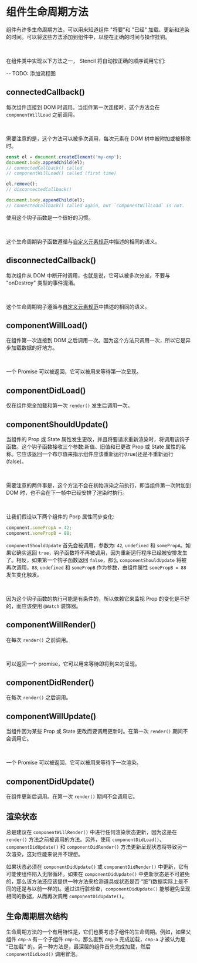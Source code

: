 # 组件生命周期方法

组件有许多生命周期方法，可以用来知道组件 "将要"和 "已经" 加载、更新和渲染的时间。可以将这些方法添加到组件中，以便在正确的时间与操作挂钩。

<br/>

在组件类中实现以下方法之一， Stencil 将自动按正确的顺序调用它们:

-- TODO: 添加流程图

## connectedCallback()

每次组件连接到 DOM 时调用。当组件第一次连接时，这个方法会在 ```componentWillLoad``` 之前调用。

<br/>

需要注意的是，这个方法可以被多次调用，每次元素在 DOM 树中被附加或被移除时。

```js
const el = document.createElement('my-cmp');
document.body.appendChild(el);
// connectedCallback() called
// componentWillLoad() called (first time)

el.remove();
// disconnectedCallback()

document.body.appendChild(el);
// connectedCallback() called again, but `componentWillLoad` is not.
```

使用这个钩子函数是一个很好的习惯。

<br/>

这个生命周期钩子函数遵循与[自定义元素规范](https://developer.mozilla.org/en-US/docs/Web/Web_Components/Using_custom_elements)中描述的相同的语义。

## disconnectedCallback()

每次组件从 DOM 中断开时调用，也就是说，它可以被多次分派，不要与 "onDestroy" 类型的事件混淆。

<br/>

这个生命周期钩子遵循与[自定义元素规范](https://developer.mozilla.org/en-US/docs/Web/Web_Components/Using_custom_elements)中描述的相同的语义。

## componentWillLoad()

在组件第一次连接到 DOM 之后调用一次。因为这个方法只调用一次，所以它是异步加载数据的好地方。

<br/>

一个 Promise 可以被返回，它可以被用来等待第一次呈现。

## componentDidLoad()

仅在组件完全加载和第一次 ```render()``` 发生后调用一次。

## componentShouldUpdate()

当组件的 Prop 或 State 属性发生更改，并且将要请求重新渲染时，将调用该钩子函数。这个钩子函数接收三个参数:新值、旧值和已更改 Prop 或 State 属性的名称。它应该返回一个布尔值来指示组件应该重新运行(true)还是不重新运行(false)。

<br/>

需要注意的两件事是，这个方法不会在初始渲染之前执行，即当组件第一次附加到 DOM 时，也不会在下一帧中已经安排了渲染时执行。

<br/>

让我们假设以下两个组件的 Porp 属性同步变化:

```js
component.somePropA = 42;
component.somePropB = 88;
```

```componentShouldUpdate``` 首先会被调用，参数为: ```42```, ```undefined``` 和 ```somePropA```。如果它确实返回 ```true```，钩子函数将不再被调用，因为重新运行程序已经被安排发生了。相反，如果第一个钩子函数返回 ```false```，那么 ```componentShouldUpdate``` 将被再次调用，```88```, ```undefined``` 和 ```somePropB``` 作为参数，由组件属性 ```somePropB = 88``` 发生变化触发。

<br/>

因为这个钩子函数的执行可能是有条件的，所以依赖它来监视 Prop 的变化是不好的，而应该使用 ```@Watch``` 装饰器。

## componentWillRender()

在每次 ```render()``` 之前调用。

<br/>

可以返回一个 promise，它可以用来等待即将到来的呈现。

## componentDidRender()

在每次 ```render()``` 之后调用。

## componentWillUpdate()

当组件因为某些 Prop 或 State 更改而要调用更新时。在第一次 ```render()``` 期间不会调用它。

<br/>

一个 Promise 可以被返回，它可以被用来等待下一次渲染。

## componentDidUpdate()

在组件更新后调用。在第一次 ```render()``` 期间不会调用它。

## 渲染状态

总是建议在 ```componentWillRender()``` 中进行任何渲染状态更新，因为这是在 ```render()``` 方法之前被调用的方法。另外，使用 ```componentDidLoad()```、```componentDidUpdate()``` 和 ```componentDidRender()``` 方法更新呈现状态将导致另一次渲染，这对性能来说并不理想。

如果状态必须在 ```componentDidUpdate()``` 或 ```componentDidRender()``` 中更新，它有可能使组件陷入无限循环。如果在 ```componentDidUpdate()``` 中更新状态是不可避免的，那么该方法还应该提供一种方法来检测道具或状态是否 “脏”(数据实际上是不同的还是与以前一样的)。通过进行脏检查，```componentDidUpdate()``` 能够避免呈现相同的数据，从而再次调用 ```componentDidUpdate()```。

## 生命周期层次结构

生命周期方法的一个有用特性是，它们也要考虑子组件的生命周期。例如，如果父组件 ```cmp-a``` 有一个子组件 ```cmp-b```，那么直到 ```cmp-b``` 完成加载，```cmp-a``` 才被认为是 “已加载” 的。另一种方法是，最深层的组件首先完成加载，然后 ```componentDidLoad()``` 调用冒泡。










